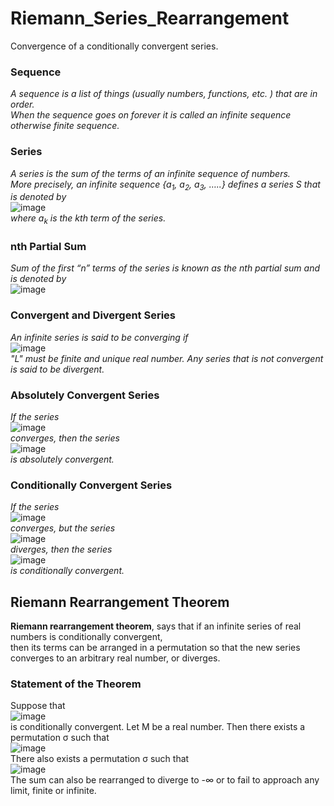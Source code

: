 # Riemann_Series_Rearrangement
Convergence of a conditionally convergent series.

### Sequence
*A sequence is a list of things (usually numbers, functions, etc. ) that are in order.<br>
When the sequence goes on forever it is called an infinite sequence otherwise finite sequence.*

### Series
*A series is the sum of the terms of an infinite sequence of numbers. <br>
More precisely, an infinite sequence {a<sub>1</sub>, a<sub>2</sub>, a<sub>3</sub>, …..} defines a series S that is denoted by* <br>
![image](https://user-images.githubusercontent.com/58243776/120912866-72f2f180-c6b0-11eb-9dd5-e2b37eab4250.png)\
*where a<sub>k</sub> is the kth term of the series.*

### nth Partial Sum
*Sum of the first “n” terms of the series is known as the nth partial sum and is denoted by* <br>
![image](https://user-images.githubusercontent.com/58243776/120912894-b51c3300-c6b0-11eb-92fa-15af65194e0e.png)

### Convergent and Divergent Series
*An infinite series is said to be converging if* \
![image](https://user-images.githubusercontent.com/58243776/120912948-16dc9d00-c6b1-11eb-9ac6-215d38b2e598.png) \
*"L" must be finite and unique real number. Any series that is not convergent is said to be divergent.*

### Absolutely Convergent Series
*If the series* <br> 
![image](https://user-images.githubusercontent.com/58243776/120913195-cfefa700-c6b2-11eb-976e-e1f72b72eea6.png) \
*converges, then the series* <br> 
![image](https://user-images.githubusercontent.com/58243776/120913182-a898da00-c6b2-11eb-83a4-38931362e86f.png) \
*is absolutely convergent.*

### Conditionally Convergent Series
*If the series* <br>
![image](https://user-images.githubusercontent.com/58243776/120913250-560bed80-c6b3-11eb-9514-af8cb1c22d07.png) \
*converges, but the series* <br>
![image](https://user-images.githubusercontent.com/58243776/120913313-cadf2780-c6b3-11eb-8ca6-173f078034f7.png) \
*diverges, then the series* <br>
![image](https://user-images.githubusercontent.com/58243776/120913336-01b53d80-c6b4-11eb-8cfd-c927454324f7.png) \
*is conditionally convergent.*

## Riemann Rearrangement Theorem
**Riemann rearrangement theorem**, says that if an infinite series of real numbers is conditionally convergent, <br>
then its terms can be arranged in a permutation so that the new series converges to an arbitrary real number, or diverges. <br>

### Statement of the Theorem
Suppose that <br>
![image](https://user-images.githubusercontent.com/58243776/120913250-560bed80-c6b3-11eb-9514-af8cb1c22d07.png) \
is conditionally convergent. Let M be a real number. Then there exists a permutation σ such that <br>
![image](https://user-images.githubusercontent.com/58243776/120913559-7d63ba00-c6b5-11eb-9f62-ab6b2059e36d.png) \
There also exists a permutation σ such that <br> 
![image](https://user-images.githubusercontent.com/58243776/120913580-a97f3b00-c6b5-11eb-8a10-acd7786c7b76.png) \
The sum can also be rearranged to diverge to -∞ or to fail to approach any limit, finite or infinite. 

